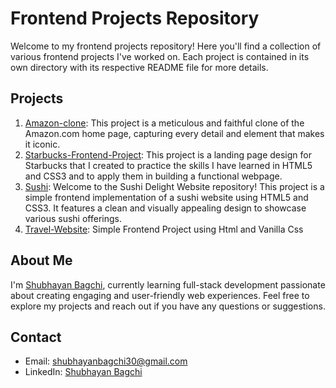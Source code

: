 # Frontend Projects Repository

Welcome to my frontend projects repository! Here you'll find a collection of various frontend projects I've worked on. Each project is contained in its own directory with its respective README file for more details.

## Projects

1. [Amazon-clone](Amazon-clone/README.md): This project is a meticulous and faithful clone of the Amazon.com home page, capturing every detail and element that makes it iconic.
2. [Starbucks-Frontend-Project](Starbucks-Frontend-Project/README.md): This project is a landing page design for Starbucks that I created to practice the skills I have learned in HTML5 and CSS3 and to apply them in building a functional webpage.
3. [Sushi](Sushi/README.md): Welcome to the Sushi Delight Website repository! This project is a simple frontend implementation of a sushi website using HTML5 and CSS3. It features a clean and visually appealing design to showcase various sushi offerings.
4. [Travel-Website](Travel-Website/README.md): Simple Frontend Project using Html and Vanilla Css
   
## About Me

I'm [Shubhayan Bagchi](https://github.com/S11UB11AYAN), currently learning full-stack development passionate about creating engaging and user-friendly web experiences. Feel free to explore my projects and reach out if you have any questions or suggestions.

## Contact

- Email: [shubhayanbagchi30@gmail.com](mailto:shubhayanbagchi30@gmail.com)
- LinkedIn: [Shubhayan Bagchi](www.linkedin.com/in/shubhayan-bagchi-b83522275)
